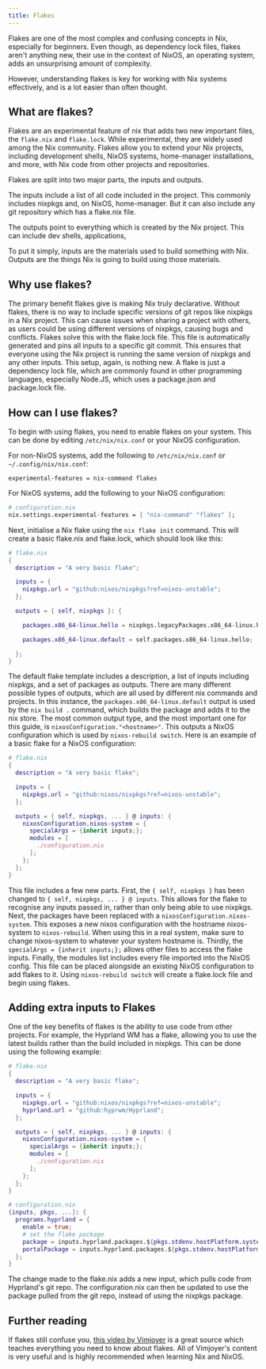```yaml
---
title: Flakes
---
```


Flakes are one of the most complex and confusing concepts in Nix, especially for beginners. Even though, as dependency lock files, flakes aren't anything new, their use in the context of NixOS, an operating system, adds an unsurprising amount of complexity.

However, understanding flakes is key for working with Nix systems effectively, and is a lot easier than often thought.

## What are flakes?

Flakes are an experimental feature of nix that adds two new important files, the `flake.nix` and `flake.lock`. While experimental, they are widely used among the Nix community. Flakes allow you to extend your Nix projects, including development shells, NixOS systems, home-manager installations, and more, with Nix code from other projects and repositories.

Flakes are split into two major parts, the inputs and outputs. 

The inputs include a list of all code included in the project. This commonly includes nixpkgs and, on NixOS, home-manager. But it can also include any git repository which has a flake.nix file. 

The outputs point to everything which is created by the Nix project. This can include dev shells, applications, 

To put it simply, inputs are the materials used to build something with Nix. Outputs are the things Nix is going to build using those materials.

## Why use flakes?

The primary benefit flakes give is making Nix truly declarative. Without flakes, there is no way to include specific versions of git repos like nixpkgs in a Nix project. This can cause issues when sharing a project with others, as users could be using different versions of nixpkgs, causing bugs and conflicts. Flakes solve this with the flake.lock file. This file is automatically generated and pins all inputs to a specific git commit. This ensures that everyone using the Nix project is running the same version of nixpkgs and any other inputs. This setup, again, is nothing new. A flake is just a dependency lock file, which are commonly found in other programming languages, especially Node.JS, which uses a package.json and package.lock file.

## How can I use flakes?

To begin with using flakes, you need to enable flakes on your system. This can be done by editing `/etc/nix/nix.conf` or your NixOS configuration.

For non-NixOS systems, add the following to `/etc/nix/nix.conf` or `~/.config/nix/nix.conf`:

```
experimental-features = nix-command flakes
```

For NixOS systems, add the following to your NixOS configuration:

```nix
# configuration.nix
nix.settings.experimental-features = [ "nix-command" "flakes" ];
```

Next, initialise a Nix flake using the `nix flake init` command. This will create a basic flake.nix and flake.lock, which should look like this:

```nix
# flake.nix
{
  description = "A very basic flake";

  inputs = {
    nixpkgs.url = "github:nixos/nixpkgs?ref=nixos-unstable";
  };

  outputs = { self, nixpkgs }: {

    packages.x86_64-linux.hello = nixpkgs.legacyPackages.x86_64-linux.hello;

    packages.x86_64-linux.default = self.packages.x86_64-linux.hello;

  };
}
```

The default flake template includes a description, a list of inputs including nixpkgs, and a set of packages as outputs. There are many different possible types of outputs, which are all used by different nix commands and projects. In this instance, the `packages.x86_64-linux.default` output is used by the `nix build .` command, which builds the package and adds it to the nix store. The most common output type, and the most important one for this guide, is `nixosConfiguration."<hostname>"`. This outputs a NixOS configuration which is used by `nixos-rebuild switch`. Here is an example of a basic flake for a NixOS configuration:

```nix
# flake.nix
{
  description = "A very basic flake";

  inputs = {
    nixpkgs.url = "github:nixos/nixpkgs?ref=nixos-unstable";
  };

  outputs = { self, nixpkgs, ... } @ inputs: {
    nixosConfiguration.nixos-system = {
      specialArgs = {inherit inputs;};
      modules = [
        ./configuration.nix
      ];
    };
  };
}
```

This file includes a few new parts. First, the `{ self, nixpkgs }` has been changed to `{ self, nixpkgs, ... } @ inputs`. This allows for the flake to recognise any inputs passed in, rather than only being able to use nixpkgs. Next, the packages have been replaced with a `nixosConfiguration.nixos-system`. This exposes a new nixos configuration with the hostname nixos-system to `nixos-rebuild`. When using this in a real system, make sure to change nixos-system to whatever your system hostname is. Thirdly, the `specialArgs = {inherit inputs;};` allows other files to access the flake inputs. Finally, the modules list includes every file imported into the NixOS config. This file can be placed alongside an existing NixOS configuration to add flakes to it. Using `nixos-rebuild switch` will create a flake.lock file and begin using flakes.

## Adding extra inputs to Flakes

One of the key benefits of flakes is the ability to use code from other projects. For example, the Hyprland WM has a flake, allowing you to use the latest builds rather than the build included in nixpkgs. This can be done using the following example:

```nix
# flake.nix
{
  description = "A very basic flake";

  inputs = {
    nixpkgs.url = "github:nixos/nixpkgs?ref=nixos-unstable";
    hyprland.url = "github:hyprwm/Hyprland";
  };

  outputs = { self, nixpkgs, ... } @ inputs: {
    nixosConfiguration.nixos-system = {
      specialArgs = {inherit inputs;};
      modules = [
        ./configuration.nix
      ];
    };
  };
}
```

```nix
# configuration.nix
{inputs, pkgs, ...}: {
  programs.hyprland = {
    enable = true;
    # set the flake package
    package = inputs.hyprland.packages.${pkgs.stdenv.hostPlatform.system}.hyprland;
    portalPackage = inputs.hyprland.packages.${pkgs.stdenv.hostPlatform.system}.xdg-desktop-portal-hyprland;
  };
}
```

The change made to the flake.nix adds a new input, which pulls code from Hyprland's git repo. The configuration.nix can then be updated to use the package pulled from the git repo, instead of using the nixpkgs package.

## Further reading

If flakes still confuse you, [this video by Vimjoyer](https://www.youtube.com/watch?v=JCeYq72Sko0) is a great source which teaches everything you need to know about flakes. All of Vimjoyer's content is very useful and is highly recommended when learning Nix and NixOS.
